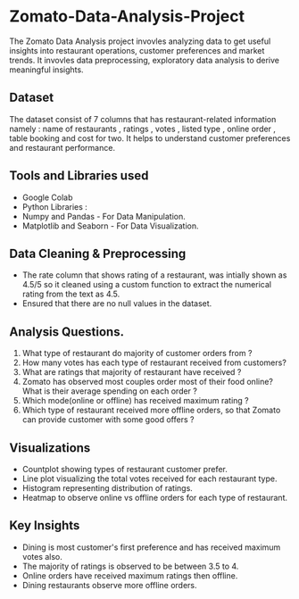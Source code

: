 # Zomato-Data-Analysis-Project
The Zomato Data Analysis project invovles analyzing data to get useful insights into restaurant operations, customer preferences and market trends. It invovles data preprocessing, exploratory data analysis to derive meaningful insights.
## Dataset
The dataset consist of 7 columns that has restaurant-related information namely : name of restaurants , ratings , votes , listed type , online order , table booking and cost for two.
It helps to understand customer preferences and restaurant performance.

## Tools and Libraries used
* Google Colab
* Python Libraries :
* Numpy and Pandas - For Data Manipulation.
* Matplotlib and Seaborn - For Data Visualization.
## Data Cleaning & Preprocessing 
* The rate column that shows rating of a restaurant, was intially shown as 4.5/5 so it cleaned using a custom function to extract the numerical rating from the text as 4.5.
* Ensured that there are no null values in the dataset.

## Analysis Questions.
1. What type of restaurant do majority of customer orders from ?
2. How many votes has each type of restaurant received from customers?
3. What are ratings that majority of restaurant have received ?
4. Zomato has observed most couples order most of their food online? What is their average spending on each order ?
5. Which mode(online or offline) has received maximum rating ?
6. Which type of restaurant received more offline orders, so that Zomato can provide customer with some good offers ?

## Visualizations 
* Countplot showing types of restaurant customer prefer.
* Line plot visualizing the total votes received for each restaurant type.
* Histogram representing distribution of ratings.
* Heatmap to observe online vs offline orders for each type of restaurant.

## Key Insights
* Dining is most customer's first preference and has received maximum votes also.
* The majority of ratings is observed to be between 3.5 to 4.
* Online orders have received maximum ratings then offline.
* Dining restaurants observe more offline orders.


